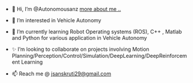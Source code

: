 - 👋 Hi, I’m @Autonomousanz <a href="https://autonomousanz.github.io/" target="blank">more about me ..</a>

- 👀 I’m interested in Vehicle Autonomy

- 🌱 I’m currently learning Robot Operating systems (ROS), C++ , Matlab and Python for various application in Vehicle Autonomy

- ✨  I’m looking to collaborate on projects involving  Motion Planning/Perception/Control/Simulation/DeepLearning/DeepReinforcement Learning

- 📫 Reach me @ jsanskruti29@gmail.com

<!---
Autonomousanz/Autonomousanz is a ✨ special ✨ repository because its `README.md` (this file) appears on your GitHub profile.
You can click the Preview link to take a look at your changes.
--->

